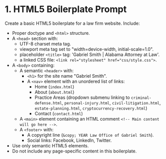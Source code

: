 <!--
File: prompts/1-template.md
Version: 1.0.0
Created: 2025-07-12
Modified: 2025-07-12
-->

# 1. HTML5 Boilerplate Prompt

Create a basic HTML5 boilerplate for a law firm website. Include:
- Proper doctype and `<html>` structure.
- A `<head>` section with:
  - UTF-8 charset meta tag.
  - viewport meta tag set to "width=device-width, initial-scale=1.0".
  - placeholder `<title>` tag: 'Gabriel Smith | Alabama Attorney at Law'.
  - a linked CSS file: `<link rel="stylesheet" href="css/style.css">`.
- A `<body>` containing:
  - A semantic `<header>` with:
    - `<h1>` for the site name "Gabriel Smith".
    - A `<nav>` element with an unordered list of links:
      - Home (`index.html`)
      - About (`about.html`)
      - Practice Areas (dropdown submenu linking to `criminal-defense.html`, `personal-injury.html`, `civil-litigation.html`, `estate-planning.html`, `cryptocurrency-recovery.html`)
      - Contact (`contact.html`)
  - A `<main>` element containing an HTML comment `<!-- Main content will go here -->`.
  - A `<footer>` with:
    - A copyright line (`&copy; YEAR Law Office of Gabriel Smith`).
    - Social links: Facebook, LinkedIn, Twitter.
- Use only semantic HTML5 elements.
- Do not include any page-specific content in this boilerplate.

